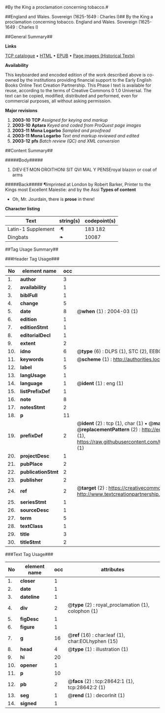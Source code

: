 #By the King a proclamation concerning tobacco.#

##England and Wales. Sovereign (1625-1649 : Charles I)##
By the King a proclamation concerning tobacco.
England and Wales. Sovereign (1625-1649 : Charles I)

##General Summary##

**Links**

[TCP catalogue](http://www.ota.ox.ac.uk/tcp/)  • 
[HTML](http://tei.it.ox.ac.uk/tcp/Texts-HTML/free/A22/A22537.html)  • 
[EPUB](http://tei.it.ox.ac.uk/tcp/Texts-EPUB/free/A22/A22537.epub) • 
[Page images (Historical Texts)](https://data.historicaltexts.jisc.ac.uk/view?pubId=eebo-33150514e&pageId=eebo-33150514e-28642-1)

**Availability**

This keyboarded and encoded edition of the
	       work described above is co-owned by the institutions
	       providing financial support to the Early English Books
	       Online Text Creation Partnership. This Phase I text is
	       available for reuse, according to the terms of Creative
	       Commons 0 1.0 Universal. The text can be copied,
	       modified, distributed and performed, even for
	       commercial purposes, all without asking permission.

**Major revisions**

1. __2003-10__ __TCP__ *Assigned for keying and markup*
1. __2003-10__ __Aptara__ *Keyed and coded from ProQuest page images*
1. __2003-11__ __Mona Logarbo__ *Sampled and proofread*
1. __2003-11__ __Mona Logarbo__ *Text and markup reviewed and edited*
1. __2003-12__ __pfs__ *Batch review (QC) and XML conversion*

##Content Summary##

#####Body#####

1. DIEV·ET·MON·DROITHONI SIT QVI MAL Y PENSEroyal blazon or coat of arms

#####Back#####
¶Imprinted at London by Robert Barker, Printer to the Kings
most Excellent Maiestie: and by the Assi
**Types of content**

  * Oh, Mr. Jourdain, there is **prose** in there!

**Character listing**


|Text|string(s)|codepoint(s)|
|---|---|---|
|Latin-1 Supplement|·¶|183 182|
|Dingbats|❧|10087|

##Tag Usage Summary##

###Header Tag Usage###

|No|element name|occ|attributes|
|---|---|---|---|
|1.|__author__|3||
|2.|__availability__|1||
|3.|__biblFull__|1||
|4.|__change__|5||
|5.|__date__|8| @__when__ (1) : 2004-03 (1)|
|6.|__edition__|1||
|7.|__editionStmt__|1||
|8.|__editorialDecl__|1||
|9.|__extent__|2||
|10.|__idno__|6| @__type__ (6) : DLPS (1), STC (2), EEBO-CITATION (1), OCLC (1), VID (1)|
|11.|__keywords__|1| @__scheme__ (1) : http://authorities.loc.gov/ (1)|
|12.|__label__|5||
|13.|__langUsage__|1||
|14.|__language__|1| @__ident__ (1) : eng (1)|
|15.|__listPrefixDef__|1||
|16.|__note__|8||
|17.|__notesStmt__|2||
|18.|__p__|11||
|19.|__prefixDef__|2| @__ident__ (2) : tcp (1), char (1)  •  @__matchPattern__ (2) : ([0-9\-]+):([0-9IVX]+) (1), (.+) (1)  •  @__replacementPattern__ (2) : http://eebo.chadwyck.com/downloadtiff?vid=$1&page=$2 (1), https://raw.githubusercontent.com/textcreationpartnership/Texts/master/tcpchars.xml#$1 (1)|
|20.|__projectDesc__|1||
|21.|__pubPlace__|2||
|22.|__publicationStmt__|2||
|23.|__publisher__|2||
|24.|__ref__|2| @__target__ (2) : https://creativecommons.org/publicdomain/zero/1.0/ (1), http://www.textcreationpartnership.org/docs/. (1)|
|25.|__seriesStmt__|1||
|26.|__sourceDesc__|1||
|27.|__term__|5||
|28.|__textClass__|1||
|29.|__title__|3||
|30.|__titleStmt__|2||


###Text Tag Usage###

|No|element name|occ|attributes|
|---|---|---|---|
|1.|__closer__|1||
|2.|__date__|1||
|3.|__dateline__|1||
|4.|__div__|2| @__type__ (2) : royal_proclamation (1), colophon (1)|
|5.|__figDesc__|1||
|6.|__figure__|1||
|7.|__g__|16| @__ref__ (16) : char:leaf (1), char:EOLhyphen (15)|
|8.|__head__|4| @__type__ (1) : illustration (1)|
|9.|__hi__|20||
|10.|__opener__|1||
|11.|__p__|10||
|12.|__pb__|2| @__facs__ (2) : tcp:28642:1 (1), tcp:28642:2 (1)|
|13.|__seg__|1| @__rend__ (1) : decorInit (1)|
|14.|__signed__|1||
